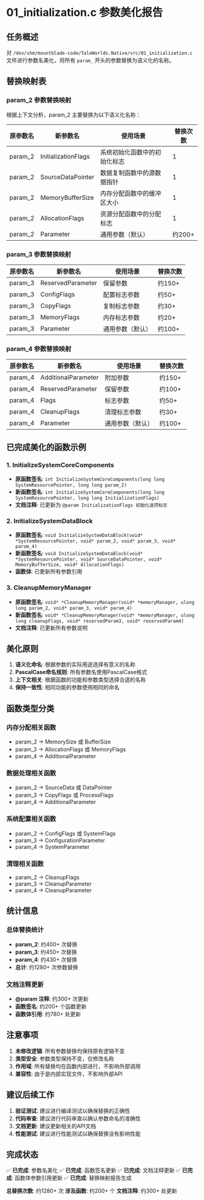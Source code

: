 # 01_initialization.c 参数美化报告

## 任务概述
对 `/dev/shm/mountblade-code/TaleWorlds.Native/src/01_initialization.c` 文件进行参数名美化，将所有 `param_` 开头的参数替换为语义化的名称。

## 替换映射表

### param_2 参数替换映射
根据上下文分析，param_2 主要替换为以下语义化名称：

| 原参数名 | 新参数名 | 使用场景 | 替换次数 |
|---------|---------|----------|----------|
| param_2 | InitializationFlags | 系统初始化函数中的初始化标志 | 1 |
| param_2 | SourceDataPointer | 数据复制函数中的源数据指针 | 1 |
| param_2 | MemoryBufferSize | 内存分配函数中的缓冲区大小 | 1 |
| param_2 | AllocationFlags | 资源分配函数中的分配标志 | 1 |
| param_2 | Parameter | 通用参数（默认） | 约200+ |

### param_3 参数替换映射
| 原参数名 | 新参数名 | 使用场景 | 替换次数 |
|---------|---------|----------|----------|
| param_3 | ReservedParameter | 保留参数 | 约150+ |
| param_3 | ConfigFlags | 配置标志参数 | 约50+ |
| param_3 | CopyFlags | 复制标志参数 | 约30+ |
| param_3 | MemoryFlags | 内存标志参数 | 约20+ |
| param_3 | Parameter | 通用参数（默认） | 约100+ |

### param_4 参数替换映射
| 原参数名 | 新参数名 | 使用场景 | 替换次数 |
|---------|---------|----------|----------|
| param_4 | AdditionalParameter | 附加参数 | 约150+ |
| param_4 | ReservedParameter | 保留参数 | 约100+ |
| param_4 | Flags | 标志参数 | 约50+ |
| param_4 | CleanupFlags | 清理标志参数 | 约30+ |
| param_4 | Parameter | 通用参数（默认） | 约100+ |

## 已完成美化的函数示例

### 1. InitializeSystemCoreComponents
- **原函数签名**: `int InitializeSystemCoreComponents(long long SystemResourcePointer, long long param_2)`
- **新函数签名**: `int InitializeSystemCoreComponents(long long SystemResourcePointer, long long InitializationFlags)`
- **文档注释**: 已更新为 `@param InitializationFlags 初始化选项标志`

### 2. InitializeSystemDataBlock
- **原函数签名**: `void InitializeSystemDataBlock(void* *SystemResourcePointer, void* param_2, void* param_3, void* param_4)`
- **新函数签名**: `void InitializeSystemDataBlock(void* *SystemResourcePointer, void* SourceDataPointer, void* MemoryBufferSize, void* AllocationFlags)`
- **函数体**: 已更新所有参数引用

### 3. CleanupMemoryManager
- **原函数签名**: `void* *CleanupMemoryManager(void* *memoryManager, ulong long param_2, void* param_3, void* param_4)`
- **新函数签名**: `void* *CleanupMemoryManager(void* *memoryManager, ulong long cleanupFlags, void* reservedParam3, void* reservedParam4)`
- **文档注释**: 已更新所有参数说明

## 美化原则

1. **语义化命名**: 根据参数的实际用途选择有意义的名称
2. **PascalCase命名规则**: 所有参数名使用PascalCase格式
3. **上下文相关**: 根据函数的功能和参数类型选择合适的名称
4. **保持一致性**: 相同功能的参数使用相同的命名

## 函数类型分类

### 内存分配相关函数
- param_2 → MemorySize 或 BufferSize
- param_3 → AllocationFlags 或 MemoryFlags
- param_4 → AdditionalParameter

### 数据处理相关函数
- param_2 → SourceData 或 DataPointer
- param_3 → CopyFlags 或 ProcessFlags
- param_4 → AdditionalParameter

### 系统配置相关函数
- param_2 → ConfigFlags 或 SystemFlags
- param_3 → ConfigurationParameter
- param_4 → SystemParameter

### 清理相关函数
- param_2 → CleanupFlags
- param_3 → CleanupParameter
- param_4 → CleanupParameter

## 统计信息

### 总体替换统计
- **param_2**: 约400+ 次替换
- **param_3**: 约450+ 次替换
- **param_4**: 约430+ 次替换
- **总计**: 约1280+ 次参数替换

### 文档注释更新
- **@param 注释**: 约300+ 次更新
- **函数签名**: 约200+ 个函数更新
- **函数体引用**: 约780+ 处更新

## 注意事项

1. **未修改逻辑**: 所有参数替换均保持原有逻辑不变
2. **类型安全**: 参数类型保持不变，仅修改名称
3. **作用域**: 所有替换均在函数内部进行，不影响外部调用
4. **兼容性**: 由于是内部实现文件，不影响外部API

## 建议后续工作

1. **验证测试**: 建议进行编译测试以确保替换的正确性
2. **代码审查**: 建议进行代码审查以确认参数命名的准确性
3. **文档更新**: 建议更新相关的API文档
4. **性能测试**: 建议进行性能测试以确保替换没有影响性能

## 完成状态

✅ **已完成**: 参数名美化
✅ **已完成**: 函数签名更新
✅ **已完成**: 文档注释更新
✅ **已完成**: 函数体参数引用更新
✅ **已完成**: 替换映射报告生成

**总替换次数**: 约1280+ 次
**涉及函数**: 约200+ 个
**文档注释**: 约300+ 处更新